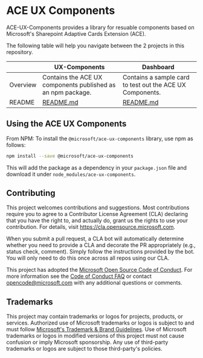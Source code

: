 # ACE UX Components

ACE-UX-Components provides a library for resuable components based on Microsoft's Sharepoint Adaptive Cards Extension (ACE).

The following table will help you navigate between the 2 projects in this repository.

|          | UX-Components                                               | Dashboard                                                 |
| -------- | ----------------------------------------------------------- | --------------------------------------------------------- |
| Overview | Contains the ACE UX components published as an npm package. | Contains a sample card to test out the ACE UX Components. |
| README   | [README.md](./ux-components/README.md)                      | [README.md](./dashboard/README.md)                        |

## Using the ACE UX Components

From NPM:
To install the `@microsoft/ace-ux-components` library, use npm as follows:

```bash
npm install --save @microsoft/ace-ux-components
```

This will add the package as a dependency in your `package.json` file and download it under `node_modules/ace-ux-components`.

## Contributing

This project welcomes contributions and suggestions. Most contributions require you to agree to a
Contributor License Agreement (CLA) declaring that you have the right to, and actually do, grant us
the rights to use your contribution. For details, visit https://cla.opensource.microsoft.com.

When you submit a pull request, a CLA bot will automatically determine whether you need to provide
a CLA and decorate the PR appropriately (e.g., status check, comment). Simply follow the instructions
provided by the bot. You will only need to do this once across all repos using our CLA.

This project has adopted the [Microsoft Open Source Code of Conduct](https://opensource.microsoft.com/codeofconduct/).
For more information see the [Code of Conduct FAQ](https://opensource.microsoft.com/codeofconduct/faq/) or
contact [opencode@microsoft.com](mailto:opencode@microsoft.com) with any additional questions or comments.

## Trademarks

This project may contain trademarks or logos for projects, products, or services. Authorized use of Microsoft
trademarks or logos is subject to and must follow
[Microsoft's Trademark & Brand Guidelines](https://www.microsoft.com/en-us/legal/intellectualproperty/trademarks/usage/general).
Use of Microsoft trademarks or logos in modified versions of this project must not cause confusion or imply Microsoft sponsorship.
Any use of third-party trademarks or logos are subject to those third-party's policies.
